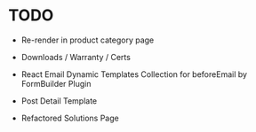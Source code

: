 # TODO


- Re-render in product category page
- Downloads / Warranty / Certs
- React Email Dynamic Templates Collection for beforeEmail by FormBuilder Plugin

- Post Detail Template
- Refactored Solutions Page
